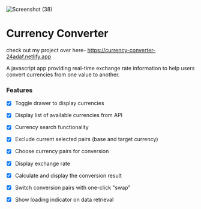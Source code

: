 ![Screenshot (38)](https://github.com/Prachi07sachan/Currency-Convertor/assets/116246689/76dbcf7f-5534-4011-ae9a-cbe2642eac9d)
# Currency Converter
check out my project over here-
https://currency-converter-24adaf.netlify.app


A javascript app providing real-time exchange rate information to help users convert currencies from one value to another.

### Features

- [x] Toggle drawer to display currencies
- [x] Display list of available currencies from API
- [x] Currency search functionality
- [x] Exclude current selected pairs (base and target currency)
- [x] Choose currency pairs for conversion
- [x] Display exchange rate
- [x] Calculate and display the conversion result
- [x] Switch conversion pairs with one-click "swap"
- [x] Show loading indicator on data retrieval


